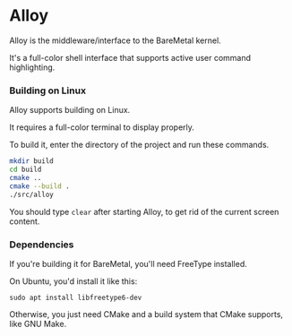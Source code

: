 # Alloy

Alloy is the middleware/interface to the BareMetal kernel.

It's a full-color shell interface that supports active user command highlighting.

### Building on Linux

Alloy supports building on Linux.

It requires a full-color terminal to display properly.

To build it, enter the directory of the project and run these commands.

```bash
mkdir build
cd build
cmake ..
cmake --build .
./src/alloy
```

You should type `clear` after starting Alloy, to get rid of the current screen content.

### Dependencies

If you're building it for BareMetal, you'll need FreeType installed.

On Ubuntu, you'd install it like this:

```
sudo apt install libfreetype6-dev
```

Otherwise, you just need CMake and a build system that CMake supports, like GNU Make.
